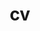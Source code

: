 ---
layout: cv
permalink: /cv/
title: cv
nav: true
nav_order: 3
cv_pdf: cv_seokhamoon.pdf # you can also use external links here
description: 📄 You can find more detailed information about me here.
toc:
  sidebar: left
---